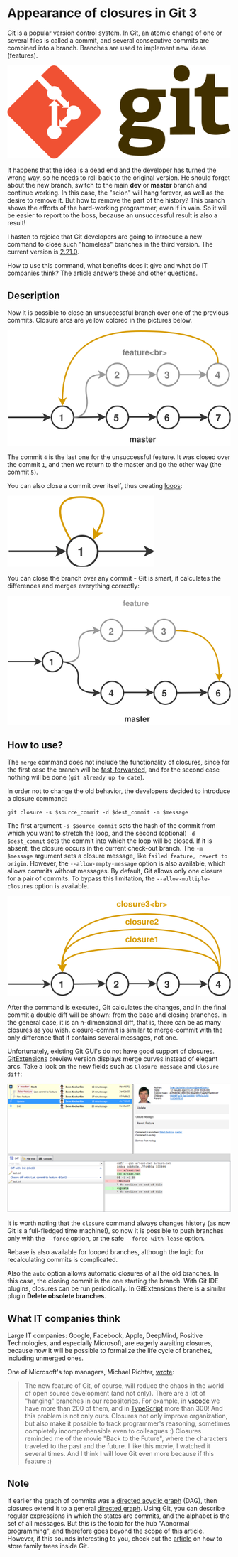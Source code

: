 # Appearance of closures in Git 3

Git is a popular version control system. In Git, an atomic change of one or
several files is called a commit, and several consecutive commits are combined
into a branch. Branches are used to implement new ideas (features).

![Git Logo](Logo.svg)

It happens that the idea is a dead end and the developer has turned the wrong
way, so he needs to roll back to the original version. He should forget about
the new branch, switch to the main **dev** or **master** branch and continue
working. In this case, the "scion" will hang forever, as well as the desire to
remove it. But how to remove the part of the history? This branch shows the
efforts of the hard-working programmer, even if in vain. So it will be easier to
report to the boss, because an unsuccessful result is also a result!

I hasten to rejoice that Git developers are going to introduce a new command to
close such "homeless" branches in the third version. The current version is
[2.21.0](https://git-scm.com/downloads).

How to use this command, what benefits does it give and what do IT companies
think? The article answers these and other questions.

<cut/>

## Description

Now it is possible to close an unsuccessful branch over one of the previous
commits. Closure arcs are yellow colored in the pictures below.

![Git-Closure](Git-Closure.svg)

<!--
```graphviz
digraph {
    node [shape=circle];
    rankdir="LR";

    1 -> 5 -> 6 -> 7;
    1 -> 2 -> 3 -> 4 -> 1
    { rank = same; 2; 3; 4 }
    { rank = same; 1; 5; 6; 7 }
}
```

-->

The commit `4` is the last one for the unsuccessful feature. It was closed over
the commit `1`, and then we return to the master and go the other way (the
commit `5`).

You can also close a commit over itself, thus creating
[loops](https://en.wikipedia.org/wiki/Loop_(graph_theory)):

![Git Loop](Git-Loop.svg)

<!--
```graphviz
digraph {
    node [shape=circle];
    rankdir="LR";

    1 -> 1
}
```

-->

You can close the branch over any commit - Git is smart, it calculates the
differences and merges everything correctly:

![Git Closure Custom](Git-Closure-Custom.svg)

<!--
```graphviz
digraph {
    node [shape=circle];
    rankdir="LR";

    1 -> 2 -> 3 -> 6;
    1 -> 4 -> 5 -> 6;
}
```

-->

## How to use?

The `merge` command does not include the functionality of closures, since for
the first case the branch will be
[fast-forwarded](https://stackoverflow.com/q/9069061/1046374), and for the
second case nothing will be done (`git already up to date`).

In order not to change the old behavior, the developers decided to introduce a
closure command:

```
git closure -s $source_commit -d $dest_commit -m $message
```

The first argument `-s $source_commit` sets the hash of the commit from which
you want to stretch the loop, and the second (optional) `-d $dest_commit` sets
the commit into which the loop will be closed. If it is absent, the closure
occurs in the current check-out branch. The `-m $message` argument sets a
closure message, like `failed feature, revert to origin`. However, the
`--allow-empty-message` option is also available, which allows commits without
messages. By default, Git allows only one closure for a pair of commits. To
bypass this limitation, the `--allow-multiple-closures` option is available.

![Git Multiple Closure](Git-Closure-Multiple.svg)

After the command is executed, Git calculates the changes, and in the final
commit a double diff will be shown: from the base and closing branches. In the
general case, it is an n-dimensional diff, that is, there can be as many
closures as you wish. closure-commit is similar to merge-commit with the only
difference that it contains several messages, not one.

Unfortunately, existing Git GUI's do not have good support of closures.
[GitExtensions](https://github.com/gitextensions/gitextensions) preview version
displays merge curves instead of elegant arcs. Take a look on the new fields such
as `Closure message` and `Closure diff`:

![Git Closure Merge](Git-Closure-Merge.png)

It is worth noting that the `closure` command always changes history (as now Git
is a full-fledged time machine!), so now it is possible to push branches only
with the `--force` option, or the safe `--force-with-lease` option.

Rebase is also available for looped branches, although the logic for
recalculating commits is complicated.

Also the `auto` option allows automatic closures of all the old branches. In
this case, the closing commit is the one starting the branch. With Git IDE
plugins, closures can be run periodically. In
GitExtensions there is a similar plugin **Delete obsolete branches**.

## What IT companies think

Large IT companies: Google, Facebook, Apple, DeepMind, Positive Technologies,
and especially Microsoft, are eagerly awaiting closures, because now it will be
possible to formalize the life cycle of branches, including unmerged ones.

One of Microsoft's top managers, Michael Richter, [wrote](https://blogs.microsoft.com/git-closure):

> The new feature of Git, of course, will reduce the chaos in the world of open
source development (and not only). There are a lot of "hanging" branches in our
repositories. For example, in [vscode](https://github.com/Microsoft/vscode) we
have more than 200 of them, and in
[TypeScript](https://github.com/Microsoft/TypeScript) more than 300! And this
problem is not only ours. Closures not only improve organization, but also make
it possible to track programmer's reasoning, sometimes completely
incomprehensible even to colleagues :) Closures reminded me of the movie "Back
to the Future", where the characters traveled to the past and the future. I like
this movie, I watched it several times. And I think I will love Git even more
because if this feature :)

## Note

If earlier the graph of commits was a [directed acyclic
graph](https://en.wikipedia.org/wiki/Directed_acyclic_graph) (DAG), then
closures extend it to a general [directed
graph](https://en.wikipedia.org/wiki/Directed_graph). Using Git, you can
describe regular expressions in which the states are commits, and the alphabet
is the set of all messages. But this is the topic for the hub "Abnormal
programming", and therefore goes beyond the scope of this article. However, if
this sounds interesting to you, check out the
[article](https://habr.com/post/351158/) on how to store family trees inside
Git.